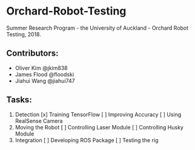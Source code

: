 Orchard-Robot-Testing
======================
Summer Research Program - the University of Auckland - Orchard Robot Testing, 2018.

## Contributors: 
* Oliver Kim @jkim838
* James Flood @floodski
* Jiahui Wang @jiahui747

## Tasks:
1. Detection
  [x] Training TensorFlow
  [ ] Improving Accuracy
  [ ] Using RealSense Camera
2. Moving the Robot
  [ ] Controlling Laser Module
  [ ] Controlling Husky Module
3. Integration
  [ ] Developing ROS Package
  [ ] Testing the rig
